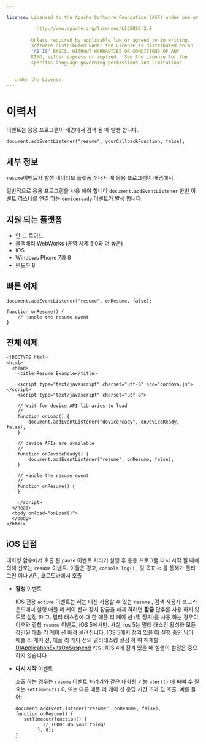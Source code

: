 ```yaml
---

license: Licensed to the Apache Software Foundation (ASF) under one or more contributor license agreements. See the NOTICE file distributed with this work for additional information regarding copyright ownership. The ASF licenses this file to you under the Apache License, Version 2.0 (the "License"); you may not use this file except in compliance with the License. You may obtain a copy of the License at

           http://www.apache.org/licenses/LICENSE-2.0
    
         Unless required by applicable law or agreed to in writing,
         software distributed under the License is distributed on an
         "AS IS" BASIS, WITHOUT WARRANTIES OR CONDITIONS OF ANY
         KIND, either express or implied.  See the License for the
         specific language governing permissions and limitations
    

   under the License.
---
```


# 이력서

이벤트는 응용 프로그램이 배경에서 검색 될 때 발생 합니다.

    document.addEventListener("resume", yourCallbackFunction, false);
    

## 세부 정보

`resume`이벤트가 발생 네이티브 플랫폼 꺼내서 때 응용 프로그램이 배경에서.

일반적으로 응용 프로그램을 사용 해야 합니다 `document.addEventListener` 한번 이벤트 리스너를 연결 하는 `deviceready` 이벤트가 발생 합니다.

## 지원 되는 플랫폼

*   안 드 로이드
*   블랙베리 WebWorks (운영 체제 5.0와 더 높은)
*   iOS
*   Windows Phone 7과 8
*   윈도우 8

## 빠른 예제

    document.addEventListener("resume", onResume, false);
    
    function onResume() {
        // Handle the resume event
    }
    

## 전체 예제

    <!DOCTYPE html>
    <html>
      <head>
        <title>Resume Example</title>
    
        <script type="text/javascript" charset="utf-8" src="cordova.js"></script>
        <script type="text/javascript" charset="utf-8">
    
        // Wait for device API libraries to load
        //
        function onLoad() {
            document.addEventListener("deviceready", onDeviceReady, false);
        }
    
        // device APIs are available
        //
        function onDeviceReady() {
            document.addEventListener("resume", onResume, false);
        }
    
        // Handle the resume event
        //
        function onResume() {
        }
    
        </script>
      </head>
      <body onload="onLoad()">
      </body>
    </html>
    

## iOS 단점

대화형 함수에서 호출 된 `pause` 이벤트 처리기 실행 후 응용 프로그램 다시 시작 될 때에 의해 신호는 `resume` 이벤트. 이들은 경고, `console.log()` , 및 목표-c.를 통해가 플러그인 이나 API, 코르도바에서 호출

*   **활성** 이벤트
    
    IOS 전용 `active` 이벤트는 하는 대신 사용할 수 있는 `resume` , 검색 사용자 포그라운드에서 실행 애플 리 케이 션과 장치 잠금을 해제 하려면 **잠금** 단추를 사용 하지 않도록 설정 하 고. 멀티 태스킹에 대 한 애플 리 케이 션 (및 장치)를 사용 하는 경우이 이후와 결합 `resume` 이벤트, iOS 5에서만. 사실, ios 5는 멀티 태스킹 활성화 모든 잠긴된 애플 리 케이 션 배경 올려집니다. IOS 5에서 잠겨 있을 때 실행 중인 남아 애플 리 케이 션, 애플 리 케이 션의 멀티태스킹 설정 하 여 해제할 [UIApplicationExitsOnSuspend][1] `YES` . IOS 4에 잠겨 있을 때 실행이 설정은 중요 하지 않습니다.

*   **다시 시작** 이벤트
    
    호출 하는 경우는 `resume` 이벤트 처리기와 같은 대화형 기능 `alert()` 에 싸여 수 필요는 `setTimeout()` 0, 또는 다른 애플 리 케이 션 응답 시간 초과 값 호출. 예를 들어:
    
        document.addEventListener("resume", onResume, false);
        function onResume() {
           setTimeout(function() {
                  // TODO: do your thing!
                }, 0);
        }
        

 [1]: http://developer.apple.com/library/ios/#documentation/general/Reference/InfoPlistKeyReference/Articles/iPhoneOSKeys.html